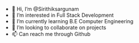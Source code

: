 - 👋 Hi, I’m @Sirithiksargunam
- 👀 I’m interested in Full Stack Development 
- 🌱 I’m currently learning B.E Computer Engineering 
- 💞️ I’m looking to collaborate on projects 
- 📫 Can reach me through Github

<!---
Sirithiksargunam/Sirithiksargunam is a ✨ special ✨ repository because its `README.md` (this file) appears on your GitHub profile.
You can click the Preview link to take a look at your changes.
--->
